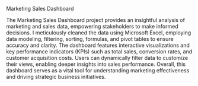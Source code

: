 Marketing Sales Dashboard

The Marketing Sales Dashboard project provides an insightful analysis of marketing and sales data, empowering stakeholders to make informed decisions. I meticulously cleaned the data using Microsoft Excel, employing data modeling, filtering, sorting, formulas, and pivot tables to ensure accuracy and clarity.
The dashboard features interactive visualizations and key performance indicators (KPIs) such as total sales, conversion rates, and customer acquisition costs. Users can dynamically filter data to customize their views, enabling deeper insights into sales performance.
Overall, this dashboard serves as a vital tool for understanding marketing effectiveness and driving strategic business initiatives.
